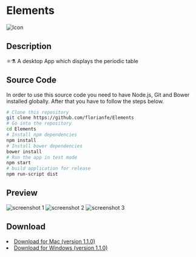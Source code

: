 # Elements
![Icon](https://florianfe.github.io/screenshots/elements/icon.png)<br>

## Description
⚛⚗ A desktop App which displays the periodic table

## Source Code

In order to use this source code you need to have Node.js, Git and Bower installed globally. After that you have to follow the steps below.

```bash
# Clone this repository
git clone https://github.com/florianfe/Elements
# Go into the repository
cd Elements
# Install npm dependencies
npm install
# Install bower dependencies
bower install
# Run the app in test mode
npm start
# build application for release
npm run-script dist
```


## Preview

![screenshot 1](https://florianfe.github.io/screenshots/elements/screenshot-1.png)
![screenshot 2](https://florianfe.github.io/screenshots/elements/screenshot-2.png)
![screenshot 3](https://florianfe.github.io/screenshots/elements/screenshot-3.png)

## Download
<li><a href="https://github.com/FlorianFe/Elements/releases/download/v1.1.0/Elements.dmg">Download for Mac (version 1.1.0)</a></li>
<li><a href="https://github.com/FlorianFe/Elements/releases/download/v1.1.0/Elements.exe">Download for Windows (version 1.1.0)</a></li>

